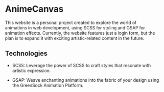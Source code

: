 # AnimeCanvas

This website is a personal project created to explore the world of animations in web development, using SCSS for styling and GSAP for animation effects. Currently, the website features just a login form, but the plan is to expand it with exciting artistic-related content in the future.

## Technologies

- SCSS: Leverage the power of SCSS to craft styles that resonate with artistic expression.

- GSAP: Weave enchanting animations into the fabric of your design using the GreenSock Animation Platform.
